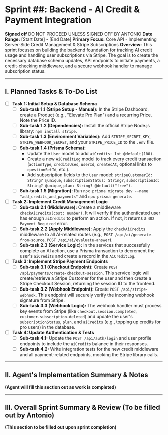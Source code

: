 # Sprint ##: Backend - AI Credit & Payment Integration

**Signed off** DO NOT PROCEED UNLESS SIGNED OFF BY ANTONIO
**Date Range:** [Start Date] - [End Date]
**Primary Focus:** Core API - Implementing Server-Side Credit Management & Stripe Subscriptions
**Overview:** This sprint focuses on building the backend foundation for tracking AI credit usage and handling user subscriptions via Stripe. The goal is to create the necessary database schema updates, API endpoints to initiate payments, a credit-checking middleware, and a secure webhook handler to manage subscription status.

---

## I. Planned Tasks & To-Do List

- [ ] **Task 1: Initial Setup & Database Schema**
    - [ ] **Sub-task 1.1 (Stripe Setup - Manual):** In the Stripe Dashboard, create a Product (e.g., "Elevate Pro Plan") and a recurring Price. Note the Price ID.
    - [ ] **Sub-task 1.2 (Dependencies):** Install the official Stripe Node.js library: `npm install stripe`.
    - [ ] **Sub-task 1.3 (Environment Variables):** Add `STRIPE_SECRET_KEY`, `STRIPE_WEBHOOK_SECRET`, and your `STRIPE_PRICE_ID` to the `.env` file.
    - [ ] **Sub-task 1.4 (Prisma Schema):**
        * Update the `User` model to add `aiCredits: Int @default(100)`.
        * Create a new `AiCreditLog` model to track every credit transaction (`actionType`, `creditsUsed`, `userId`, `createdAt`, optional links to `questionSetId`, etc.).
        * Add subscription fields to the `User` model: `stripeCustomerId: String? @unique`, `subscriptionStatus: String?`, `subscriptionId: String? @unique`, `plan: String? @default("free")`.
    - [ ] **Sub-task 1.5 (Migration):** Run `npx prisma migrate dev --name "add_credits_and_payments"` and `npx prisma generate`.

- [ ] **Task 2: Implement Credit Management Logic**
    - [ ] **Sub-task 2.1 (Middleware):** Create a middleware `checkAiCredits(cost: number)`. It will verify if the authenticated user has enough `aiCredits` to perform an action. If not, it returns a `402 Payment Required` error.
    - [ ] **Sub-task 2.2 (Apply Middleware):** Apply the `checkAiCredits` middleware to all AI-related routes (e.g., `POST /api/ai/generate-from-source`, `POST /api/ai/evaluate-answer`).
    - [ ] **Sub-task 2.3 (Service Logic):** In the services that successfully complete an AI action, use a Prisma transaction to decrement the user's `aiCredits` and create a record in the `AiCreditLog`.

- [ ] **Task 3: Implement Stripe Payment Endpoints**
    - [ ] **Sub-task 3.1 (Checkout Endpoint):** Create `POST /api/payments/create-checkout-session`. This service logic will create/retrieve a Stripe Customer for the user and then create a Stripe Checkout Session, returning the session ID to the frontend.
    - [ ] **Sub-task 3.2 (Webhook Endpoint):** Create `POST /api/stripe-webhook`. This endpoint will securely verify the incoming webhook signature from Stripe.
    - [ ] **Sub-task 3.3 (Webhook Logic):** The webhook handler must process key events from Stripe (like `checkout.session.completed`, `customer.subscription.deleted`) and update the user's `subscriptionStatus`, `plan`, and `aiCredits` (e.g., topping up credits for pro users) in the database.

- [ ] **Task 4: Update Authentication & Tests**
    - [ ] **Sub-task 4.1:** Update the `POST /api/auth/login` and user profile endpoints to include the `aiCredits` balance in their responses.
    - [ ] **Sub-task 4.2:** Write integration tests for the new credit middleware and all payment-related endpoints, mocking the Stripe library calls.

---

## II. Agent's Implementation Summary & Notes

**(Agent will fill this section out as work is completed)**

---

## III. Overall Sprint Summary & Review (To be filled out by Antonio)

**(This section to be filled out upon sprint completion)**
